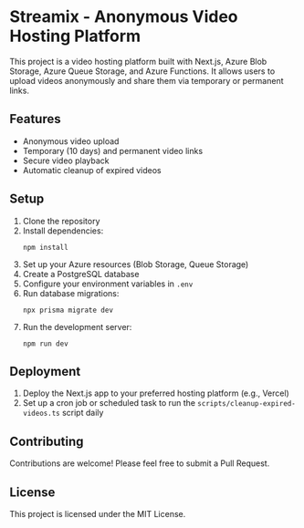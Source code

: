 # Streamix - Anonymous Video Hosting Platform

This project is a video hosting platform built with Next.js, Azure Blob Storage, Azure Queue Storage, and Azure Functions. It allows users to upload videos anonymously and share them via temporary or permanent links.

## Features

- Anonymous video upload
- Temporary (10 days) and permanent video links
- Secure video playback
- Automatic cleanup of expired videos

## Setup

1. Clone the repository
2. Install dependencies:
   ```
   npm install
   ```
3. Set up your Azure resources (Blob Storage, Queue Storage)
4. Create a PostgreSQL database
5. Configure your environment variables in `.env`
6. Run database migrations:
   ```
   npx prisma migrate dev
   ```
7. Run the development server:
   ```
   npm run dev
   ```

## Deployment

1. Deploy the Next.js app to your preferred hosting platform (e.g., Vercel)
2. Set up a cron job or scheduled task to run the `scripts/cleanup-expired-videos.ts` script daily

## Contributing

Contributions are welcome! Please feel free to submit a Pull Request.

## License

This project is licensed under the MIT License.